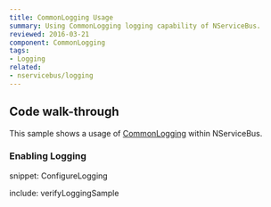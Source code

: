 ```yaml
---
title: CommonLogging Usage
summary: Using CommonLogging logging capability of NServiceBus.
reviewed: 2016-03-21
component: CommonLogging
tags:
- Logging
related:
- nservicebus/logging
---
```



## Code walk-through

This sample shows a usage of [CommonLogging](http://netcommon.sourceforge.net/) within NServiceBus.


### Enabling Logging

snippet: ConfigureLogging

include: verifyLoggingSample